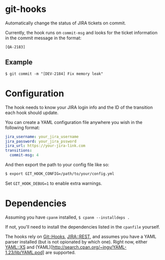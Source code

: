 # git-hooks

Automatically change the status of JIRA tickets on commit.

Currently, the hook runs on ```commit-msg``` and looks for the ticket information in the commit message in the format:

```[QA-2183]```

## Example

```$ git commit -m "[DEV-2184] Fix memory leak"```

# Configuration

The hook needs to know your JIRA login info and the ID of the transition each hook should update.

You can create a YAML configuration file anywhere you wish in the following format:

```yaml
jira_username: your_jira_username
jira_password: your_jira_pssword
jira_url: https://your-jira-link.com
transitions:
  commit-msg: 4
````

And then export the path to your config file like so:

```bash
$ export GIT_HOOK_CONFIG=/path/to/your/config.yml
```

Set ```GIT_HOOK_DEBUG=1``` to enable extra warnings.

# Dependencies

Assuming you have ```cpanm``` installed, ```$ cpanm --installdeps .```

If not, you'll need to install the dependencies listed in the ```cpanfile``` yourself.

The hooks rely on [Git::Hooks](http://search.cpan.org/~gnustavo/Git-Hooks-2.1.7/lib/Git/Hooks.pm), [JIRA::REST](http://search.cpan.org/~gnustavo/JIRA-REST-0.010/lib/JIRA/REST.pm), and assumes you have a YAML parser installed (but is not opionated by which one). Right now, either [YAML::XS](http://search.cpan.org/dist/YAML-LibYAML/lib/YAML/XS.pod) and (YAML)[http://search.cpan.org/~ingy/YAML-1.23/lib/YAML.pod] are supported.
